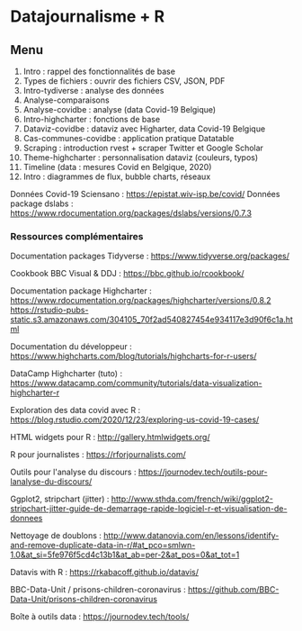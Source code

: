 # Datajournalisme + R 

## Menu

1. Intro : rappel des fonctionnalités de base
2. Types de fichiers : ouvrir des fichiers CSV, JSON, PDF
3. Intro-tydiverse : analyse des données
4. Analyse-comparaisons
5. Analyse-covidbe : analyse (data Covid-19 Belgique)
6. Intro-highcharter : fonctions de base
7. Dataviz-covidbe : dataviz avec Higharter, data Covid-19 Belgique
8. Cas-communes-covidbe : application pratique Datatable
9. Scraping : introduction rvest + scraper Twitter et Google Scholar
10. Theme-highcharter : personnalisation dataviz (couleurs, typos)
11. Timeline (data : mesures Covid en Belgique, 2020)
12. Intro : diagrammes de flux, bubble charts, réseaux

Données Covid-19 Sciensano : https://epistat.wiv-isp.be/covid/
Données package dslabs : https://www.rdocumentation.org/packages/dslabs/versions/0.7.3

### Ressources complémentaires

Documentation packages Tidyverse : https://www.tidyverse.org/packages/

Cookbook BBC Visual & DDJ : https://bbc.github.io/rcookbook/

Documentation package Highcharter : https://www.rdocumentation.org/packages/highcharter/versions/0.8.2
https://rstudio-pubs-static.s3.amazonaws.com/304105_70f2ad540827454e934117e3d90f6c1a.html

Documentation du développeur : https://www.highcharts.com/blog/tutorials/highcharts-for-r-users/

DataCamp Highcharter (tuto) : https://www.datacamp.com/community/tutorials/data-visualization-highcharter-r

Exploration des data covid avec R : https://blog.rstudio.com/2020/12/23/exploring-us-covid-19-cases/

HTML widgets pour R : http://gallery.htmlwidgets.org/

R pour journalistes : https://rforjournalists.com/

Outils pour l'analyse du discours : https://journodev.tech/outils-pour-lanalyse-du-discours/

Ggplot2, stripchart (jitter) : http://www.sthda.com/french/wiki/ggplot2-stripchart-jitter-guide-de-demarrage-rapide-logiciel-r-et-visualisation-de-donnees

Nettoyage de doublons : http://www.datanovia.com/en/lessons/identify-and-remove-duplicate-data-in-r/#at_pco=smlwn-1.0&at_si=5fe976f5cd4c13b1&at_ab=per-2&at_pos=0&at_tot=1

Datavis with R : https://rkabacoff.github.io/datavis/

BBC-Data-Unit / prisons-children-coronavirus  : https://github.com/BBC-Data-Unit/prisons-children-coronavirus

Boîte à outils data : https://journodev.tech/tools/
